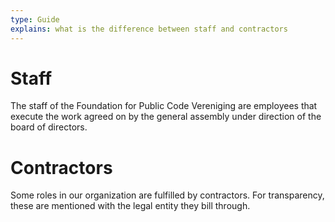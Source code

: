 ```yaml
---
type: Guide
explains: what is the difference between staff and contractors
---
```


# Staff

The staff of the Foundation for Public Code Vereniging are employees that execute the work agreed on by 
the general assembly under direction of the board of directors.

# Contractors

Some roles in our organization are fulfilled by contractors. For transparency, these are mentioned with 
the legal entity they bill through.


